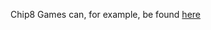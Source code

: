 
Chip8 Games can, for example, be found [here](https://www.zophar.net/pdroms/chip8/chip-8-games-pack.html)
